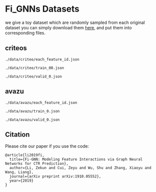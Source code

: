 # Fi_GNNs Datasets
we give a toy dataset which are randomly sampled from each original dataset you can simply download them [here](http://), and put them into corresponding files.

## criteos
`./data/criteo/each_feature_id.json` 

`./data/criteo/train_00.json`

`./data/criteo/valid_0.json` 

## avazu
`./data/avazu/each_feature_id.json`

`./data/avazu/train_0.json` 

`./data/avazu/valid_0.json` 


## Citation

Please cite our paper if you use the code:

```
@article{li2019fi,
  title={Fi-GNN: Modeling Feature Interactions via Graph Neural Networks for CTR Prediction},
  author={Li, Zekun and Cui, Zeyu and Wu, Shu and Zhang, Xiaoyu and Wang, Liang},
  journal={arXiv preprint arXiv:1910.05552},
  year={2019}
}
```


